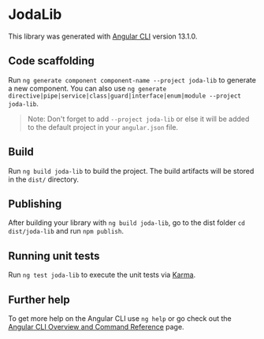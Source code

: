 # JodaLib

This library was generated with [Angular CLI](https://github.com/angular/angular-cli) version 13.1.0.

## Code scaffolding

Run `ng generate component component-name --project joda-lib` to generate a new component. You can also use `ng generate directive|pipe|service|class|guard|interface|enum|module --project joda-lib`.
> Note: Don't forget to add `--project joda-lib` or else it will be added to the default project in your `angular.json` file. 

## Build

Run `ng build joda-lib` to build the project. The build artifacts will be stored in the `dist/` directory.

## Publishing

After building your library with `ng build joda-lib`, go to the dist folder `cd dist/joda-lib` and run `npm publish`.

## Running unit tests

Run `ng test joda-lib` to execute the unit tests via [Karma](https://karma-runner.github.io).

## Further help

To get more help on the Angular CLI use `ng help` or go check out the [Angular CLI Overview and Command Reference](https://angular.io/cli) page.
